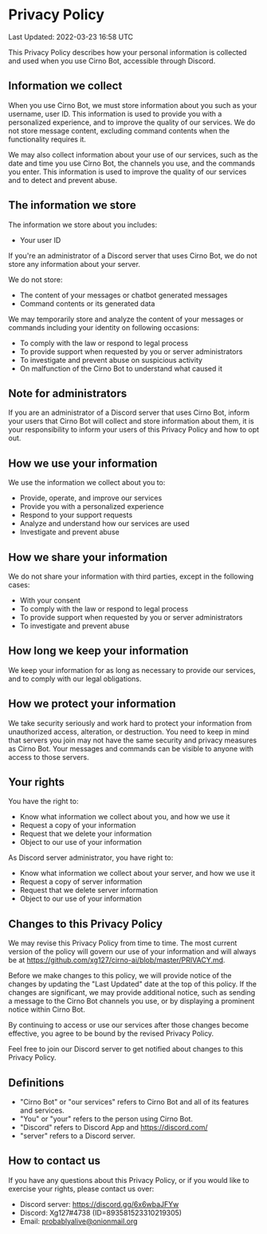 # Privacy Policy

Last Updated: 2022-03-23 16:58 UTC

This Privacy Policy describes how your personal information is collected and used when you use Cirno Bot, accessible through Discord.

## Information we collect

When you use Cirno Bot, we must store information about you such as your username, user ID. This information is used to provide you with a personalized experience, and to improve the quality of our services. We do not store message content, excluding command contents when the functionality requires it.

We may also collect information about your use of our services, such as the date and time you use Cirno Bot, the channels you use, and the commands you enter. This information is used to improve the quality of our services and to detect and prevent abuse.

## The information we store

The information we store about you includes:

- Your user ID

If you're an administrator of a Discord server that uses Cirno Bot, we do not store any information about your server.

We do not store:

- The content of your messages or chatbot generated messages
- Command contents or its generated data

We may temporarily store and analyze the content of your messages or commands including your identity on following occasions:

- To comply with the law or respond to legal process
- To provide support when requested by you or server administrators
- To investigate and prevent abuse on suspicious activity
- On malfunction of the Cirno Bot to understand what caused it

## Note for administrators

If you are an administrator of a Discord server that uses Cirno Bot, inform your users that Cirno Bot will collect and store information about them, it is your responsibility to inform your users of this Privacy Policy and how to opt out.

## How we use your information

We use the information we collect about you to:

- Provide, operate, and improve our services
- Provide you with a personalized experience
- Respond to your support requests
- Analyze and understand how our services are used
- Investigate and prevent abuse

## How we share your information

We do not share your information with third parties, except in the following cases:

- With your consent
- To comply with the law or respond to legal process
- To provide support when requested by you or server administrators
- To investigate and prevent abuse

## How long we keep your information

We keep your information for as long as necessary to provide our services, and to comply with our legal obligations.

## How we protect your information

We take security seriously and work hard to protect your information from unauthorized access, alteration, or destruction. You need to keep in mind that servers you join may not have the same security and privacy measures as Cirno Bot. Your messages and commands can be visible to anyone with access to those servers.

## Your rights

You have the right to:

- Know what information we collect about you, and how we use it
- Request a copy of your information
- Request that we delete your information
- Object to our use of your information

As Discord server administrator, you have right to:

- Know what information we collect about your server, and how we use it
- Request a copy of server information
- Request that we delete server information
- Object to our use of your information

## Changes to this Privacy Policy

We may revise this Privacy Policy from time to time. The most current version of the policy will govern our use of your information and will always be at https://github.com/xg127/cirno-ai/blob/master/PRIVACY.md.

Before we make changes to this policy, we will provide notice of the changes by updating the "Last Updated" date at the top of this policy. If the changes are significant, we may provide additional notice, such as sending a message to the Cirno Bot channels you use, or by displaying a prominent notice within Cirno Bot.

By continuing to access or use our services after those changes become effective, you agree to be bound by the revised Privacy Policy.

Feel free to join our Discord server to get notified about changes to this Privacy Policy.

## Definitions

- "Cirno Bot" or "our services" refers to Cirno Bot and all of its features and services.
- "You" or "your" refers to the person using Cirno Bot.
- "Discord" refers to Discord App and https://discord.com/
- "server" refers to a Discord server.

## How to contact us

If you have any questions about this Privacy Policy, or if you would like to exercise your rights, please contact us over:

- Discord server: https://discord.gg/6x6wbaJFYw
- Discord: Xg127#4738 (ID=893581523310219305)
- Email: probablyalive@onionmail.org
